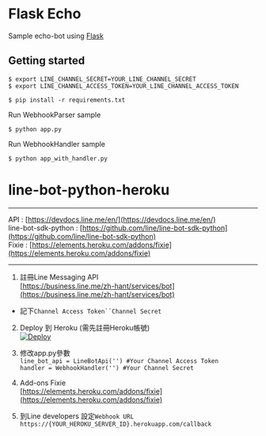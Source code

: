 # Flask Echo

Sample echo-bot using [Flask](http://flask.pocoo.org/)

## Getting started

```
$ export LINE_CHANNEL_SECRET=YOUR_LINE_CHANNEL_SECRET
$ export LINE_CHANNEL_ACCESS_TOKEN=YOUR_LINE_CHANNEL_ACCESS_TOKEN

$ pip install -r requirements.txt
```

Run WebhookParser sample

```
$ python app.py
```

Run WebhookHandler sample

```
$ python app_with_handler.py
```

# line-bot-python-heroku
***
API : [https://devdocs.line.me/en/](https://devdocs.line.me/en/)  
line-bot-sdk-python : [https://github.com/line/line-bot-sdk-python](https://github.com/line/line-bot-sdk-python)  
Fixie : [https://elements.heroku.com/addons/fixie](https://elements.heroku.com/addons/fixie)
***

1. 註冊Line Messaging API  
[https://business.line.me/zh-hant/services/bot](https://business.line.me/zh-hant/services/bot)  
 - 記下`Channel Access Token``Channel Secret`

2. Deploy 到 Heroku (需先註冊Heroku帳號)  
[![Deploy](https://www.herokucdn.com/deploy/button.svg)](https://heroku.com/deploy?template=https://github.com/xfalcons/line-bot-sdk-python/tree/to-heroku/examples/flask-echo)

3. 修改app.py參數  
`line_bot_api = LineBotApi('') #Your Channel Access Token`  
`handler = WebhookHandler('') #Your Channel Secret` 

4. Add-ons Fixie  
[https://elements.heroku.com/addons/fixie](https://elements.heroku.com/addons/fixie) 

5. 到Line developers 設定`Webhook URL`  
`https://{YOUR_HEROKU_SERVER_ID}.herokuapp.com/callback`
